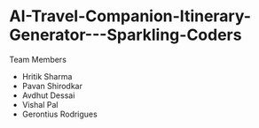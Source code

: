# AI-Travel-Companion-Itinerary-Generator---Sparkling-Coders


Team Members
- Hritik Sharma
- Pavan Shirodkar
- Avdhut Dessai
- Vishal Pal
- Gerontius Rodrigues
